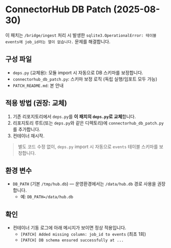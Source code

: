 
# ConnectorHub DB Patch (2025-08-30)

이 패치는 `/bridge/ingest` 처리 시 발생한 `sqlite3.OperationalError: 테이블 events에 job_id라는 열이 없습니다.` 문제를 해결합니다.

## 구성 파일
- `deps.py` (교체용): 모듈 import 시 자동으로 DB 스키마를 보정합니다.
- `connectorhub_db_patch.py`: 스키마 보정 로직 (독립 실행/임포트 모두 가능)
- `PATCH_README.md`: 본 안내

## 적용 방법 (권장: 교체)
1. 기존 리포지토리에서 `deps.py`를 **이 패치의 `deps.py`로 교체**합니다.
2. 리포지토리 루트(또는 `deps.py`와 같은 디렉토리)에 `connectorhub_db_patch.py`를 추가합니다.
3. 컨테이너 재시작.

> 별도 코드 수정 없이, `deps.py` import 시 자동으로 `events` 테이블 스키마를 보정합니다.

## 환경 변수
- `DB_PATH` (기본 `/tmp/hub.db`) — 운영환경에서는 `/data/hub.db` 경로 사용을 권장합니다.
  - 예: `DB_PATH=/data/hub.db`

## 확인
- 컨테이너 기동 로그에 아래 메시지가 보이면 정상 적용입니다.
  - `[PATCH] Added missing column: job_id to events` (최초 1회)
  - `[PATCH] DB schema ensured successfully at ...`

